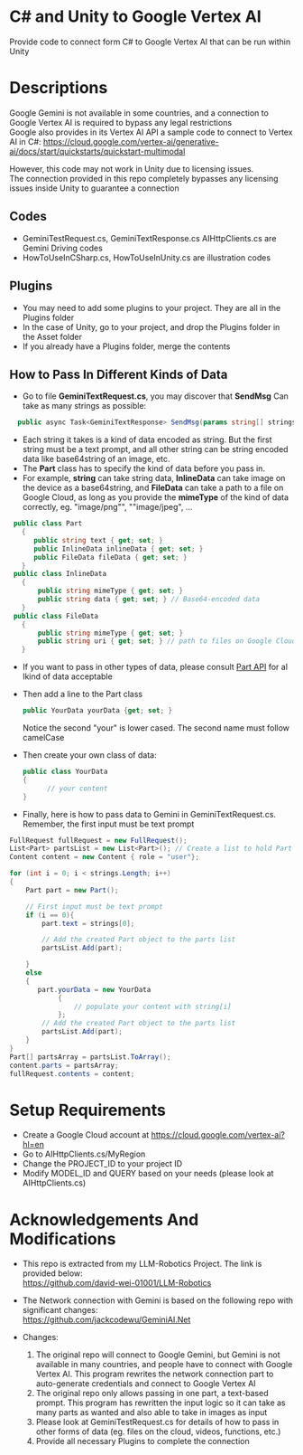 # C# and Unity to Google Vertex AI
Provide code to connect form C# to Google Vertex AI that can be run within Unity

# Descriptions
Google Gemini is not available in some countries, and a connection to Google Vertex AI is required to bypass any legal restrictions\
Google also provides in its Vertex AI API a sample code to connect to Vertex AI in C#:
https://cloud.google.com/vertex-ai/generative-ai/docs/start/quickstarts/quickstart-multimodal

However, this code may not work in Unity due to licensing issues.\
The connection provided in this repo completely bypasses any licensing issues inside Unity to guarantee a connection

## Codes
- GeminiTestRequest.cs, GeminiTextResponse.cs AIHttpClients.cs are Gemini Driving codes
- HowToUseInCSharp.cs, HowToUseInUnity.cs are illustration codes

## Plugins
- You may need to add some plugins to your project. They are all in the Plugins folder
- In the case of Unity, go to your project, and drop the Plugins folder in the Asset folder
- If you already have a Plugins folder, merge the contents

## How to Pass In Different Kinds of Data

- Go to file **GeminiTextRequest.cs**, you may discover that **SendMsg** Can take as many strings as possible:
```cs
  public async Task<GeminiTextResponse> SendMsg(params string[] strings)
```
- Each string it takes is a kind of data encoded as string. But the first string must be a text prompt, and all other string can be string encoded data like base64string of an image, etc.
- The **Part** class has to specify the kind of data before you pass in.
- For example, **string** can take string data, **InlineData** can take image on the device as a base64string, and **FileData** can take a path to a file on Google Cloud, as long as you provide the **mimeType** of the kind of data correctly, eg. "image/png"", ""image/jpeg", ...
 ```cs
  public class Part
    {
       public string text { get; set; }
       public InlineData inlineData { get; set; }
       public FileData fileData { get; set; }
    }
  public class InlineData
    {
        public string mimeType { get; set; }
        public string data { get; set; } // Base64-encoded data
    }
  public class FileData
    {
        public string mimeType { get; set; }
        public string uri { get; set; } // path to files on Google Cloud
    }
```

- If you want to pass in other types of data, please consult [Part API](https://cloud.google.com/dotnet/docs/reference/Google.Cloud.AIPlatform.V1/latest/Google.Cloud.AIPlatform.V1.Part) for al lkind of data acceptable
- Then add a line to the Part class
  ```cs
  public YourData yourData {get; set; }
  ```
  Notice the second "your" is lower cased. The second name must follow camelCase
  
- Then create your own class of data:
  ```cs
  public class YourData
  {
        // your content
  }
  ```
- Finally, here is how to pass data to Gemini in GeminiTextRequest.cs. Remember, the first input must be text prompt
```cs
FullRequest fullRequest = new FullRequest();
List<Part> partsList = new List<Part>(); // Create a list to hold Part objects
Content content = new Content { role = "user"};

for (int i = 0; i < strings.Length; i++)
{
    Part part = new Part();

    // First input must be text prompt
    if (i == 0){
        part.text = strings[0];

        // Add the created Part object to the parts list
        partsList.Add(part);

    }
    else 
    {
       part.yourData = new YourData
            {
                // populate your content with string[i]
            };
        // Add the created Part object to the parts list
        partsList.Add(part);
    }
}
Part[] partsArray = partsList.ToArray();
content.parts = partsArray;
fullRequest.contents = content;
```

# Setup Requirements
- Create a Google Cloud account at https://cloud.google.com/vertex-ai?hl=en 
- Go to AIHttpClients.cs/MyRegion
- Change the PROJECT_ID to your project ID
- Modify MODEL_ID and QUERY based on your needs (please look at AIHttpClients.cs)

# Acknowledgements And Modifications
- This repo is extracted from my LLM-Robotics Project. The link is provided below:\
      https://github.com/david-wei-01001/LLM-Robotics
- The Network connection with Gemini is based on the following repo with significant changes:\
    https://github.com/jackcodewu/GeminiAI.Net

- Changes:
    1. The original repo will connect to Google Gemini, but Gemini is not available in many countries, and people have to connect with Google Vertex AI. This program rewrites the network connection part to auto-generate credentials and connect to Google Vertex AI
    2. The original repo only allows passing in one part, a text-based prompt. This program has rewritten the input logic so it can take as many parts as wanted and also able to take in images as input
    3. Please look at GeminiTestRequest.cs for details of how to pass in other forms of data (eg. files on the cloud, videos, functions, etc.)
    4. Provide all necessary Plugins to complete the connection
